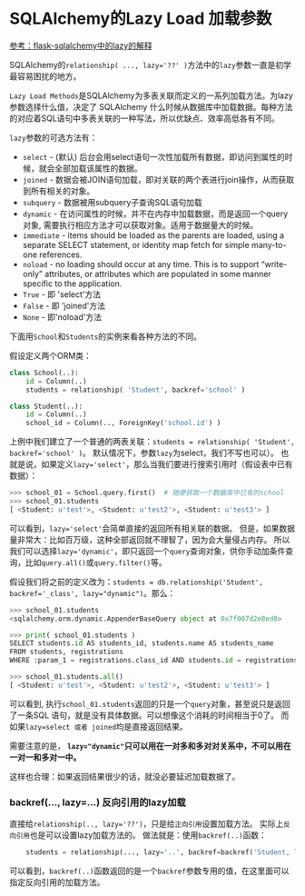 # SQLAlchemy的Lazy Load 加载参数

[参考：flask-sqlalchemy中的lazy的解释](https://shomy.top/2016/08/11/flask-sqlalchemy-relation-lazy/)

SQLAlchemy的`relationship( ..., lazy='??' )`方法中的`lazy`参数一直是初学最容易困扰的地方。

`Lazy Load Methods`是SQLAlchemy为多表关联而定义的一系列加载方法。为lazy参数选择什么值，决定了 SQLAlchemy 什么时候从数据库中加载数据。每种方法的对应着SQL语句中多表关联的一种写法，所以优缺点、效率高低各有不同。

`lazy`参数的可选方法有：
- `select` - (默认) 后台会用select语句一次性加载所有数据，即访问到属性的时候，就会全部加载该属性的数据。
- `joined` - 数据会被JOIN语句加载，即对关联的两个表进行join操作，从而获取到所有相关的对象。
- `subquery` - 数据被用subquery子查询SQL语句加载
- `dynamic` - 在访问属性的时候，并不在内存中加载数据，而是返回一个query对象, 需要执行相应方法才可以获取对象。适用于数据量大的时候。 
- `immediate` - items should be loaded as the parents are loaded, using a separate SELECT statement, or identity map fetch for simple many-to-one references.
- `noload` - no loading should occur at any time. This is to support “write-only” attributes, or attributes which are populated in some manner specific to the application.
- `True` - 即 'select'方法
- `False` - 即 'joined'方法
- `None` - 即'noload'方法


下面用`School`和`Students`的实例来看各种方法的不同。

假设定义两个ORM类：
```py
class School(..):
    id = Column(..)
    students = relationship( 'Student', backref='school' )

class Student(..):
    id = Column(..)
    school_id = Column(.., ForeignKey('school.id') )
```

上例中我们建立了一个普通的两表关联：`students = relationship( 'Student', backref='school' )`。
默认情况下，参数`lazy`为select，我们不写也可以）。
也就是说，如果定义`lazy='select'`，那么当我们要进行搜索引用时（假设表中已有数据）：
```py
>>> school_01 = School.query.first()  # 随便获取一个数据库中已有的school
>>> school_01.students
[ <Student: u'test'>, <Student: u'test2'>, <Student: u'test3'> ]
```
可以看到，`lazy='select'`会简单直接的返回所有相关联的数据。
但是，如果数据量非常大：比如百万级，这种全部返回就不理智了，因为会大量侵占内存。
所以我们可以选择`lazy='dynamic'`，即只返回一个`query`查询对象，供你手动加条件查询，比如`query.all()`或`query.filter()`等。

假设我们将之前的定义改为：`students = db.relationship('Student', backref='_class', lazy="dynamic")`。那么：
```py
>>> school_01.students
<sqlalchemy.orm.dynamic.AppenderBaseQuery object at 0x7f007d2e8ed0>

>>> print( school_01.students )
SELECT students.id AS students_id, students.name AS students_name
FROM students, registrations
WHERE :param_1 = registrations.class_id AND students.id = registrations.student_id

>>> school_01.students.all()
[ <Student: u'test'>, <Student: u'test2'>, <Student: u'test3'> ]
```
可以看到, 执行`school_01.students`返回的只是一个`query`对象，甚至说只是返回了一条SQL
语句，就是没有具体数据。可以想像这个消耗的时间相当于0了。
而如果`lazy=select 或者 joined`均是直接返回结果。　

需要注意的是，
**`lazy="dynamic"`只可以用在一对多和多对对关系中，不可以用在一对一和多对一中。**

这样也合理：如果返回结果很少的话，就没必要延迟加载数据了。 

### backref(..., lazy=...) 反向引用的lazy加载

直接给`relationship(.., lazy='??')`，只是给`正向引用`设置加载方法。
实际上`反向引用`也是可以设置lazy加载方法的。
做法就是：使用`backref(..)`函数：
```py
    students = relationship(..., lazy='..', backref=backref('Student, lazy='dynamic') )
```
可以看到，`backref(..)`函数返回的是一个`backref`参数专用的值，在这里面可以指定反向引用的加载方法。

